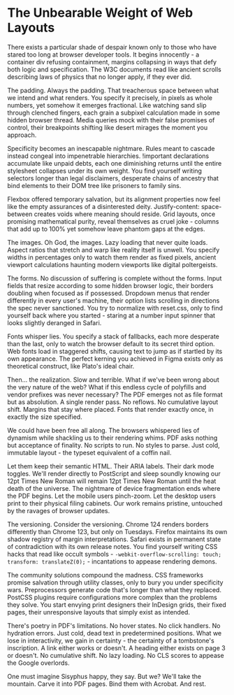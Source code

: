 # The Unbearable Weight of Web Layouts

There exists a particular shade of despair known only to those who have stared too long at browser developer tools. It begins innocently - a container div refusing containment, margins collapsing in ways that defy both logic and specification. The W3C documents read like ancient scrolls describing laws of physics that no longer apply, if they ever did.

The padding. Always the padding. That treacherous space between what we intend and what renders. You specify it precisely, in pixels as whole numbers, yet somehow it emerges fractional. Like watching sand slip through clenched fingers, each grain a subpixel calculation made in some hidden browser thread. Media queries mock with their false promises of control, their breakpoints shifting like desert mirages the moment you approach.

Specificity becomes an inescapable nightmare. Rules meant to cascade instead congeal into impenetrable hierarchies. !important declarations accumulate like unpaid debts, each one diminishing returns until the entire stylesheet collapses under its own weight. You find yourself writing selectors longer than legal disclaimers, desperate chains of ancestry that bind elements to their DOM tree like prisoners to family sins.

Flexbox offered temporary salvation, but its alignment properties now feel like the empty assurances of a disinterested deity. Justify-content: space-between creates voids where meaning should reside. Grid layouts, once promising mathematical purity, reveal themselves as cruel joke - columns that add up to 100% yet somehow leave phantom gaps at the edges.

The images. Oh God, the images. Lazy loading that never quite loads. Aspect ratios that stretch and warp like reality itself is unwell. You specify widths in percentages only to watch them render as fixed pixels, ancient viewport calculations haunting modern viewports like digital poltergeists.

The forms. No discussion of suffering is complete without the forms. Input fields that resize according to some hidden browser logic, their borders doubling when focused as if possessed. Dropdown menus that render differently in every user's machine, their option lists scrolling in directions the spec never sanctioned. You try to normalize with reset.css, only to find yourself back where you started - staring at a number input spinner that looks slightly deranged in Safari.

Fonts whisper lies. You specify a stack of fallbacks, each more desperate than the last, only to watch the browser default to its secret third option. Web fonts load in staggered shifts, causing text to jump as if startled by its own appearance. The perfect kerning you achieved in Figma exists only as theoretical construct, like Plato's ideal chair.

Then... the realization. Slow and terrible. What if we've been wrong about the very nature of the web? What if this endless cycle of polyfills and vendor prefixes was never necessary? The PDF emerges not as file format but as absolution. A single render pass. No reflows. No cumulative layout shift. Margins that stay where placed. Fonts that render exactly once, in exactly the size specified.

We could have been free all along. The browsers whispered lies of dynamism while shackling us to their rendering whims. PDF asks nothing but acceptance of finality. No scripts to run. No styles to parse. Just cold, immutable layout - the typeset equivalent of a coffin nail.

Let them keep their semantic HTML. Their ARIA labels. Their dark mode toggles. We'll render directly to PostScript and sleep soundly knowing our 12pt Times New Roman will remain 12pt Times New Roman until the heat death of the universe. The nightmare of device fragmentation ends where the PDF begins. Let the mobile users pinch-zoom. Let the desktop users print to their physical filing cabinets. Our work remains pristine, untouched by the ravages of browser updates.

The versioning. Consider the versioning. Chrome 124 renders borders differently than Chrome 123, but only on Tuesdays. Firefox maintains its own shadow registry of margin interpretations. Safari exists in permanent state of contradiction with its own release notes. You find yourself writing CSS hacks that read like occult symbols - `-webkit-overflow-scrolling: touch; transform: translateZ(0);` - incantations to appease rendering demons.

The community solutions compound the madness. CSS frameworks promise salvation through utility classes, only to bury you under specificity wars. Preprocessors generate code that's longer than what they replaced. PostCSS plugins require configurations more complex than the problems they solve. You start envying print designers their InDesign grids, their fixed pages, their unresponsive layouts that simply exist as intended.

There's poetry in PDF's limitations. No hover states. No click handlers. No hydration errors. Just cold, dead text in predetermined positions. What we lose in interactivity, we gain in certainty - the certainty of a tombstone's inscription. A link either works or doesn't. A heading either exists on page 3 or doesn't. No cumulative shift. No lazy loading. No CLS scores to appease the Google overlords.

One must imagine Sisyphus happy, they say. But we? We'll take the mountain. Carve it into PDF pages. Bind them with Acrobat. And rest.
